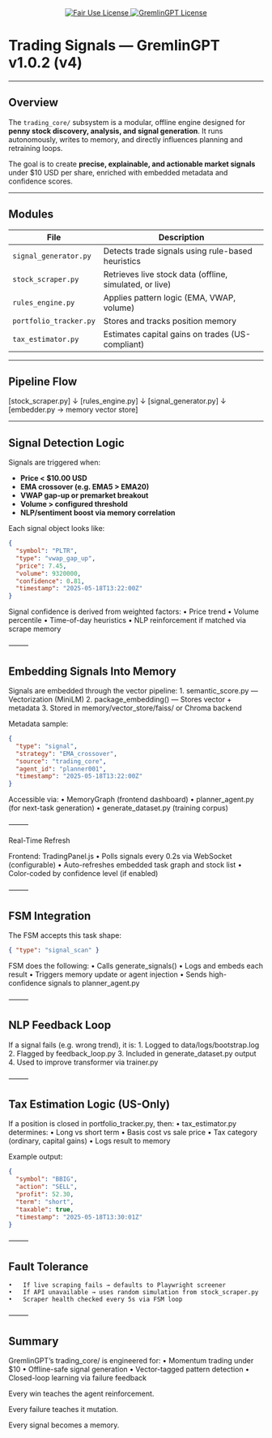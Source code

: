 <div align="center">

  <a href="https://github.com/AscendAI/AscendAI/blob/main/LICENSE.md">
    <img src="https://img.shields.io/badge/FAIR%20USE-black?style=for-the-badge&logo=dragon&logoColor=white" alt="Fair Use License"/>
  </a>
  <a href="https://github.com/AscendAI/AscendAI/blob/main/LICENSE.md">
    <img src="https://img.shields.io/badge/GREMLINGPT%20v1.0-red?style=for-the-badge&logo=dragon&logoColor=white" alt="GremlinGPT License"/>
  </a>
  
</div>

# Trading Signals — GremlinGPT v1.0.2 (v4)

---

## Overview

The `trading_core/` subsystem is a modular, offline engine designed for **penny stock discovery, analysis, and signal generation**. It runs autonomously, writes to memory, and directly influences planning and retraining loops.

The goal is to create **precise, explainable, and actionable market signals** under $10 USD per share, enriched with embedded metadata and confidence scores.

---

## Modules

| File                     | Description                                        |
|--------------------------|----------------------------------------------------|
| `signal_generator.py`    | Detects trade signals using rule-based heuristics  |
| `stock_scraper.py`       | Retrieves live stock data (offline, simulated, or live) |
| `rules_engine.py`        | Applies pattern logic (EMA, VWAP, volume)          |
| `portfolio_tracker.py`   | Stores and tracks position memory                  |
| `tax_estimator.py`       | Estimates capital gains on trades (US-compliant)   |

---

## Pipeline Flow

[stock_scraper.py]
↓
[rules_engine.py]
↓
[signal_generator.py]
↓
[embedder.py → memory vector store]

---

## Signal Detection Logic

Signals are triggered when:

- **Price < $10.00 USD**
- **EMA crossover (e.g. EMA5 > EMA20)**
- **VWAP gap-up or premarket breakout**
- **Volume > configured threshold**
- **NLP/sentiment boost via memory correlation**

Each signal object looks like:

```json
{
  "symbol": "PLTR",
  "type": "vwap_gap_up",
  "price": 7.45,
  "volume": 9320000,
  "confidence": 0.81,
  "timestamp": "2025-05-18T13:22:00Z"
}
```

Signal confidence is derived from weighted factors:
	•	Price trend
	•	Volume percentile
	•	Time-of-day heuristics
	•	NLP reinforcement if matched via scrape memory

⸻

## Embedding Signals Into Memory

Signals are embedded through the vector pipeline:
	1.	semantic_score.py — Vectorization (MiniLM)
	2.	package_embedding() — Stores vector + metadata
	3.	Stored in memory/vector_store/faiss/ or Chroma backend

Metadata sample:
```json
{
  "type": "signal",
  "strategy": "EMA_crossover",
  "source": "trading_core",
  "agent_id": "planner001",
  "timestamp": "2025-05-18T13:22:00Z"
}
```

Accessible via:
	•	MemoryGraph (frontend dashboard)
	•	planner_agent.py (for next-task generation)
	•	generate_dataset.py (training corpus)

⸻

Real-Time Refresh

Frontend: TradingPanel.js
	•	Polls signals every 0.2s via WebSocket (configurable)
	•	Auto-refreshes embedded task graph and stock list
	•	Color-coded by confidence level (if enabled)

⸻

## FSM Integration

The FSM accepts this task shape:
```json
{ "type": "signal_scan" }
```

FSM does the following:
	•	Calls generate_signals()
	•	Logs and embeds each result
	•	Triggers memory update or agent injection
	•	Sends high-confidence signals to planner_agent.py

⸻

## NLP Feedback Loop

If a signal fails (e.g. wrong trend), it is:
	1.	Logged to data/logs/bootstrap.log
	2.	Flagged by feedback_loop.py
	3.	Included in generate_dataset.py output
	4.	Used to improve transformer via trainer.py

⸻

## Tax Estimation Logic (US-Only)

If a position is closed in portfolio_tracker.py, then:
	•	tax_estimator.py determines:
	•	Long vs short term
	•	Basis cost vs sale price
	•	Tax category (ordinary, capital gains)
	•	Logs result to memory

Example output:
```json
{
  "symbol": "BBIG",
  "action": "SELL",
  "profit": 52.30,
  "term": "short",
  "taxable": true,
  "timestamp": "2025-05-18T13:30:01Z"
}
```

⸻

## Fault Tolerance
	•	If live scraping fails → defaults to Playwright screener
	•	If API unavailable → uses random simulation from stock_scraper.py
	•	Scraper health checked every 5s via FSM loop

⸻

## Summary

GremlinGPT’s trading_core/ is engineered for:
	•	Momentum trading under $10
	•	Offline-safe signal generation
	•	Vector-tagged pattern detection
	•	Closed-loop learning via failure feedback

Every win teaches the agent reinforcement.

Every failure teaches it mutation.

Every signal becomes a memory.
